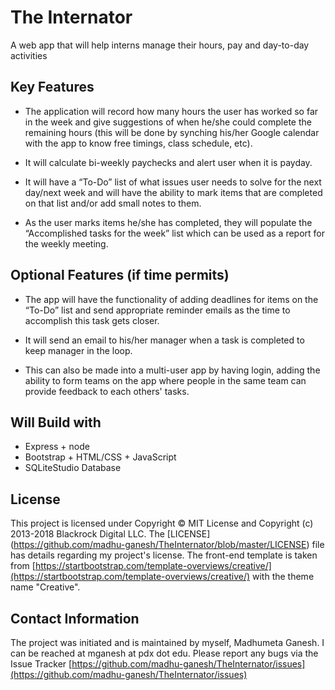 # The Internator
A web app that will help interns manage their hours, pay and day-to-day activities

## Key Features
* The application will record how many hours the user has worked so far in the week and give suggestions of when he/she could complete the
remaining hours (this will be done by synching his/her Google calendar with the app to know free timings, class schedule, etc).

* It will calculate bi-weekly paychecks and alert user when it is payday.

* It will have a “To-Do” list of what issues user needs to solve for the next day/next week and will have the ability to mark items that are completed on that list and/or add small notes to them.

* As the user marks items he/she has completed, they will populate the “Accomplished tasks for the week” list which can be used as a report for the weekly meeting.

## Optional Features (if time permits)
* The app will have the functionality of adding deadlines for items on the “To-Do” list and send appropriate reminder emails as the time to accomplish this task gets closer.

* It will send an email to his/her manager when a task is completed to keep manager in the loop.

* This can also be made into a multi-user app by having login, adding the ability to form teams on the app where people in the same team can provide feedback to each others' tasks.

## Will Build with

* Express + node
* Bootstrap + HTML/CSS + JavaScript
* SQLiteStudio Database

## License
This project is licensed under Copyright © MIT License and Copyright (c) 2013-2018 Blackrock Digital LLC. The [LICENSE] (https://github.com/madhu-ganesh/TheInternator/blob/master/LICENSE) file has details regarding my project's license. The front-end template is taken from [https://startbootstrap.com/template-overviews/creative/](https://startbootstrap.com/template-overviews/creative/) with the theme name "Creative".

## Contact Information
The project was initiated and is maintained by myself, Madhumeta Ganesh. I can be reached at mganesh at pdx dot edu. Please report any bugs via the Issue Tracker [https://github.com/madhu-ganesh/TheInternator/issues](https://github.com/madhu-ganesh/TheInternator/issues)
